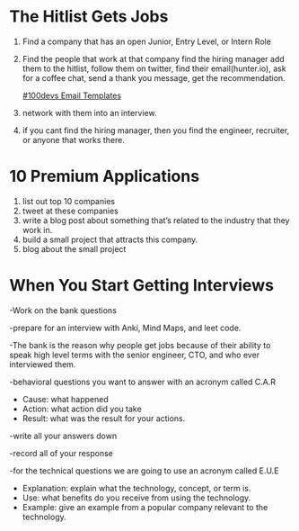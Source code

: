 # The Hitlist Gets Jobs

1. Find a company that has an open Junior, Entry Level, or Intern Role
2. Find the people that work at that company find the hiring manager add them to the hitlist, follow them on twitter, find their email(hunter.io), ask for a coffee chat, send a thank you message, get the recommendation.
    
    [#100devs Email Templates ](https://www.notion.so/100devs-Email-Templates-15ba8a10a70d807ea61ff6f8e14a13e9?pvs=21)
    
3. network with them into an interview.
4. if you cant find the hiring manager, then you find the engineer, recruiter, or anyone that works there.

# 10 Premium Applications

1. list out top 10 companies
2. tweet at these companies
3. write a blog post about something that’s related to the industry that they work in. 
4. build a small project that attracts this company. 
5. blog about the small project

# When You Start Getting Interviews

-Work on the bank questions 

-prepare for an interview with Anki, Mind Maps, and leet code.

-The bank is the reason why people get jobs because of their ability to speak high level terms with the senior engineer, CTO, and who ever interviewed them. 

-behavioral questions you want to answer with an acronym called C.A.R

- Cause: what happened
- Action: what action did you take
- Result: what was the result for your actions.

-write all your answers down

-record all of your response 

-for the technical questions we are going to use an acronym called E.U.E

- Explanation: explain what the technology, concept, or term is.
- Use: what benefits do you receive from using the technology.
- Example: give an example from a popular company relevant to the technology.